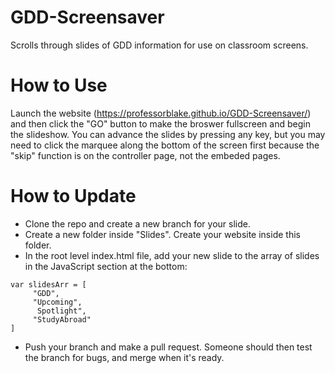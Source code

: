 # GDD-Screensaver
Scrolls through slides of GDD information for use on classroom screens.

# How to Use
Launch the website (https://professorblake.github.io/GDD-Screensaver/) and then click the "GO" button to make the broswer fullscreen and begin the slideshow.
You can advance the slides by pressing any key, but you may need to click the marquee along the bottom of the screen first because the "skip" function is on
the controller page, not the embeded pages.

# How to Update
- Clone the repo and create a new branch for your slide.
- Create a new folder inside "Slides". Create your website inside this folder.
- In the root level index.html file, add your new slide to the array of slides in the JavaScript section at the bottom:
```
var slidesArr = [
     "GDD",
     "Upcoming",
      Spotlight",
     "StudyAbroad"
]
```
- Push your branch and make a pull request. Someone should then test the branch for bugs, and merge when it's ready.
